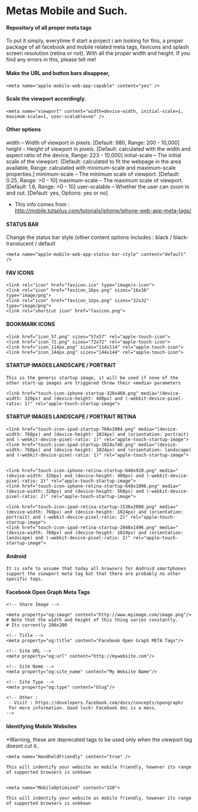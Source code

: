 Metas Mobile and Such.
========


#### Repository of all proper meta tags ####

To put it simply, everytime if start a project i am looking for this, a proper package of all facebook and mobile related meta tags, favicons and splash screen resolution (retina or not). With all the proper width and height. If you find any errors in this, please tell me!

#### Make the URL and button bars disappear, ####
	
	<meta name="apple-mobile-web-app-capable" content="yes" /> 


#### Scale the viewport accordingly. ####

	<meta name="viewport" content="width=device-width, initial-scale=1, maximum-scale=1, user-scalable=no" />


#### Other options ####

width – Width of viewport in pixels. [Default: 980, Range: 200 - 10,000]
height – Height of viewport in pixels. [Default: calculated with the width and aspect ratio of the device, Range: 223 - 10,000]
initial-scale – The initial scale of the viewport. [Default: calculated to fit the webpage in the area available, Range: calculated with minimum-scale and maximum-scale properties.]
minimum-scale – The minimum scale of viewport. [Default: 0.25, Range: >0 - 10]
maximum-scale – The maximum scale of viewport. [Default: 1.6, Range: >0 - 10]
user-scalable – Whether the user can zoom in and out. [Default: yes, Options: yes or no]
 
 - This info comes from : http://mobile.tutsplus.com/tutorials/iphone/iphone-web-app-meta-tags/


#### STATUS BAR ####
Change the status bar style (other content options includes : black / black-translucent / default
	
	<meta name="apple-mobile-web-app-status-bar-style" content="default" />  

#### FAV ICONS ####

	<link rel="icon" href="favicon.ico" type="image/x-icon">
	<link rel="icon" href="favicon_16px.png" sizes="16x16" type="image/png">
	<link rel="icon" href="favicon_32px.png" sizes="32x32" type="image/png">
	<link rel="shortcut icon" href="favicon.png">

#### BOOKMARK ICONS ####

	<link href="icon_57.png" sizes="57x57" rel="apple-touch-icon">
	<link href="icon_72.png" sizes="72x72" rel="apple-touch-icon">
	<link href="icon_114px.png" sizes="114x114" rel="apple-touch-icon">
	<link href="icon_144px.png" sizes="144x144" rel="apple-touch-icon">

#### STARTUP IMAGES LANDSCAPE / PORTRAIT ####
	This is the generic startup image, it will be used if none of the other start-up images are triggered threw their <media> parameters
	
	<link href="touch-icon-iphone-startup-320x460.png" media="(device-width: 320px) and (device-height: 480px) and (-webkit-device-pixel-ratio: 1)" rel="apple-touch-startup-image">

#### STARTUP IMAGES LANDSCAPE / PORTRAIT RETINA ####
	
	<link href="touch-icon-ipad-startup-768x1004.png" media="(device-width: 768px) and (device-height: 1024px) and (orientation: portrait) and (-webkit-device-pixel-ratio: 1)" rel="apple-touch-startup-image">
	<link href="touch-icon-ipad-startup-1024x748.png" media="(device-width: 768px) and (device-height: 1024px) and (orientation: landscape) and (-webkit-device-pixel-ratio: 1)" rel="apple-touch-startup-image">


	<link href="touch-icon-iphone-retina-startup-640x920.png" media="(device-width: 320px) and (device-height: 480px) and (-webkit-device-pixel-ratio: 2)" rel="apple-touch-startup-image">
	<link href="touch-icon-iphone-retina-startup-640x1096.png" media="(device-width: 320px) and (device-height: 568px) and (-webkit-device-pixel-ratio: 2)" rel="apple-touch-startup-image">

	<link href="touch-icon-ipad-retina-startup-1536x2008.png" media="(device-width: 768px) and (device-height: 1024px) and (orientation: portrait) and (-webkit-device-pixel-ratio: 2)" rel="apple-touch-startup-image">
	<link href="touch-icon-ipad-retina-startup-2048x1496.png" media="(device-width: 768px) and (device-height: 1024px) and (orientation: landscape) and (-webkit-device-pixel-ratio: 2)" rel="apple-touch-startup-image">


#### Android ####

	It is safe to assume that today all browsers for Android smartphones 
	support the viewport meta tag but that there are probably no other specific tags.

 
#### Facebook Open Graph Meta Tags ####

	<!-- Share Image -->

	<meta property="og:image" content="http://www.myimage.com/image.png"/>
	# Note that the width and height of this thing varies constantly. 
	# Its currently 200x200
	
	<!-- Title -->
	<meta property="og:title" content="Facebook Open Graph META Tags"/>

	<!-- Site URL -->
	<meta property="og:url" content="http://mywebsite.com"/>

	<!-- Site Name -->
	<meta property="og:site_name" content="My Website Name"/>

	<!-- Site Type -->
	<meta property="og:type" content="blog"/>

	<!-- Other : 
	 - Visit : https://developers.facebook.com/docs/concepts/opengraph/
	 For more information. Good luck! Facebook doc is a mess.
	-->

#### Identifying Mobile Websites ####
*Warning, these are deprecated tags to be used only when  the viewport tag doesnt cut it..


	<meta name="HandheldFriendly" content="true" />

	This will indentify your website as mobile friendly, however its range of supported browsers is unkkown


	<meta name="MobileOptimized" content="320">

	This will indentify your website as mobile friendly, however its range of supported browsers is unkkown









